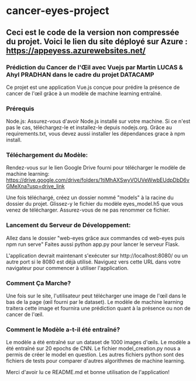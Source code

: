 # cancer-eyes-project

## Ceci est le code de la version non compressée du projet. Voici le lien du site déployé sur Azure : https://appeyess.azurewebsites.net/

### Prédiction du Cancer de l'Œil avec Vuejs par Martin LUCAS & Ahyl PRADHAN dans le cadre du projet DATACAMP

Ce projet est une application Vue.js conçue pour prédire la présence de cancer de l'œil grâce à un modèle de machine learning entraîné.

### Prérequis
Node.js: Assurez-vous d'avoir Node.js installé sur votre machine. Si ce n'est pas le cas, téléchargez-le et installez-le depuis nodejs.org. Grâce au requirements.txt, vous devez aussi installer les dépendances grace à npm install.


### Téléchargement du Modèle:

Rendez-vous sur le lien Google Drive fourni pour télécharger le modèle de machine learning: https://drive.google.com/drive/folders/1tiMhAXSwyVOUVeWwbEUdpDbD6vGMeXna?usp=drive_link

Une fois téléchargé, créez un dossier nommé "models" à la racine du dossier du projet.
Glissez-y le fichier du modèle eyes_model.h5 que vous venez de télécharger. Assurez-vous de ne pas renommer ce fichier.

### Lancement du Serveur de Développement:
Allez dans le dossier "web-eyes grâce aux commandes cd web-eyes puis npm run serve"
Faites aussi python app.py pour lancer le serveur Flask.

L'application devrait maintenant s'exécuter sur http://localhost:8080/ ou un autre port si le 8080 est déjà utilisé. Naviguez vers cette URL dans votre navigateur pour commencer à utiliser l'application.

### Comment Ça Marche?
Une fois sur le site, l'utilisateur peut télécharger une image de l'œil dans le bas de la page (œil fourni par le dataset). Le modèle de machine learning traitera cette image et fournira une prédiction quant à la présence ou non de cancer de l'œil.

### Comment le Modèle a-t-il été entraîné?
Le modèle a été entraîné sur un dataset de 1000 images d'œils. Le modèle a été entraîné sur 20 epochs de CNN. Le fichier model_creation.py nous a permis de créer le model en question. Les autres fichiers python sont des fichiers de tests pour comparer d'autres algorithmes de machine learning.

Merci d'avoir lu ce README.md et bonne utilisation de l'application!